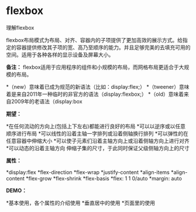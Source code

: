# flexbox
理解flexbox

flexbox布局模式为布局、对齐、容器内的子项提供了更加高效的展示方式。给指定的容器提供修改其子项的宽、高乃至顺序的能力。并且足够完美的去填充可用的空间。适用于各种各样的显示设备及屏幕大小。

**备注：** flexbox适用于应用程序的组件和小规模的布局，而网格布局更适合于大规模的布局。

*（new）意味着已成为规范的新语法（比如：display:flex;）
*（tweener）意味着是来自2011年一种临时的非官方的语法（display:flexbox;）
*（old）意味着来自2009年的老语法（display:box 

**期望：**

*在任何流动的方向上(包括上下左右)都能进行良好的布局
*可以以逆序或以任意顺序进行布局
*可以线性的沿着主轴一字排列或沿着侧轴换行排列
*可以弹性的在任意容器中伸缩大小
*可以使子元素们沿着主轴方向上或沿着侧轴方向上进行对齐
*可以动态的沿着主轴方向 伸缩子集的尺寸，于此同时保证父级侧轴方向上的尺寸 

**属性：**

*display:flex
*flex-direction
*flex-wrap
*justify-content
*align-items
*align-content
*flex-grow
*flex-shrink
*flex-basis
*flex: 1 1 0/auto
*margin: auto 

**DEMO：**

*基本使用，各个属性的介绍使用
*垂直居中的使用
*页面里的使用
